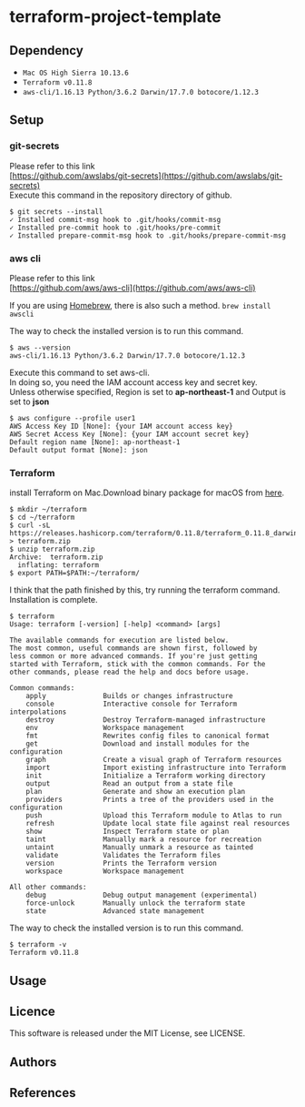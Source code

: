 # terraform-project-template

## Dependency
- `Mac OS High Sierra 10.13.6`
- `Terraform v0.11.8`
- `aws-cli/1.16.13 Python/3.6.2 Darwin/17.7.0 botocore/1.12.3`

## Setup
### git-secrets
Please refer to this link  
[https://github.com/awslabs/git-secrets](https://github.com/awslabs/git-secrets)  
Execute this command in the repository directory of github.
```
$ git secrets --install
✓ Installed commit-msg hook to .git/hooks/commit-msg
✓ Installed pre-commit hook to .git/hooks/pre-commit
✓ Installed prepare-commit-msg hook to .git/hooks/prepare-commit-msg
```

### aws cli
Please refer to this link  
[https://github.com/aws/aws-cli](https://github.com/aws/aws-cli)

If you are using [Homebrew](https://brew.sh/), there is also such a method.
`brew install awscli`

The way to check the installed version is to run this command.
```
$ aws --version
aws-cli/1.16.13 Python/3.6.2 Darwin/17.7.0 botocore/1.12.3
```

Execute this command to set aws-cli.  
In doing so, you need the IAM account access key and secret key.  
Unless otherwise specified, Region is set to **ap-northeast-1** and Output is set to **json**
```
$ aws configure --profile user1
AWS Access Key ID [None]: {your IAM account access key}
AWS Secret Access Key [None]: {your IAM account secret key}
Default region name [None]: ap-northeast-1
Default output format [None]: json
```

### Terraform
install Terraform on Mac.Download binary package for macOS from [here](https://www.terraform.io/downloads.html).
```
$ mkdir ~/terraform
$ cd ~/terraform
$ curl -sL https://releases.hashicorp.com/terraform/0.11.8/terraform_0.11.8_darwin_amd64.zip > terraform.zip
$ unzip terraform.zip
Archive:  terraform.zip
  inflating: terraform
$ export PATH=$PATH:~/terraform/
```

I think that the path finished by this, try running the terraform command. Installation is complete.
```
$ terraform
Usage: terraform [-version] [-help] <command> [args]

The available commands for execution are listed below.
The most common, useful commands are shown first, followed by
less common or more advanced commands. If you're just getting
started with Terraform, stick with the common commands. For the
other commands, please read the help and docs before usage.

Common commands:
    apply              Builds or changes infrastructure
    console            Interactive console for Terraform interpolations
    destroy            Destroy Terraform-managed infrastructure
    env                Workspace management
    fmt                Rewrites config files to canonical format
    get                Download and install modules for the configuration
    graph              Create a visual graph of Terraform resources
    import             Import existing infrastructure into Terraform
    init               Initialize a Terraform working directory
    output             Read an output from a state file
    plan               Generate and show an execution plan
    providers          Prints a tree of the providers used in the configuration
    push               Upload this Terraform module to Atlas to run
    refresh            Update local state file against real resources
    show               Inspect Terraform state or plan
    taint              Manually mark a resource for recreation
    untaint            Manually unmark a resource as tainted
    validate           Validates the Terraform files
    version            Prints the Terraform version
    workspace          Workspace management

All other commands:
    debug              Debug output management (experimental)
    force-unlock       Manually unlock the terraform state
    state              Advanced state management
```

The way to check the installed version is to run this command.
```
$ terraform -v
Terraform v0.11.8
```


## Usage

## Licence
This software is released under the MIT License, see LICENSE.

## Authors

## References
